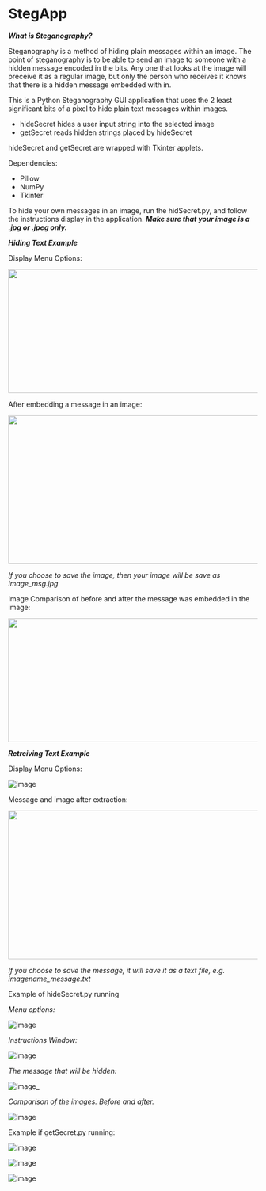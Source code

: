 # StegApp

**_What is Steganography?_**

Steganography is a method of hiding plain messages within an image. The point of steganography is to be able to send an image to someone with a hidden message encoded in the bits. Any one that looks at the image will preceive it as a regular image, but only the person who receives it knows that there is a hidden message embedded with in.

This is a Python Steganography GUI application that uses the 2 least significant bits of a pixel to hide plain text messages within images.

  - hideSecret hides a user input string into the selected image
  - getSecret reads hidden strings placed by hideSecret

hideSecret and getSecret are wrapped with Tkinter applets. 

Dependencies:

  - Pillow
  - NumPy
  - Tkinter

To hide your own messages in an image, run the hidSecret.py, and follow the instructions display in the application. _**Make sure that your image is a .jpg or .jpeg only.**_

**_Hiding Text Example_**

Display Menu Options:

<img src="https://user-images.githubusercontent.com/85080576/149425451-7f3585e7-ac75-40fe-a918-329524272d2c.png" width="600" height="250" />

After embedding a message in an image:

<img src="https://user-images.githubusercontent.com/85080576/149426114-27921ff4-227a-4fe9-9ac2-ce07d78d1989.png" width="600" height="300" />

_If you choose to save the image, then your image will be save as image_msg.jpg_

Image Comparison of before and after the message was embedded in the image:

<img src="https://user-images.githubusercontent.com/85080576/149428273-d90cfbe7-e99b-4466-83af-d7792db3cf6e.png" width="600" height="250" />



**_Retreiving Text Example_**

Display Menu Options:

![image](https://user-images.githubusercontent.com/85080576/149437904-2cc15db8-0c9f-4b45-a687-8b5e10e6dca8.png)

Message and image after extraction:

<img src="https://user-images.githubusercontent.com/85080576/149426114-27921ff4-227a-4fe9-9ac2-ce07d78d1989.png" width="600" height="300" />

_If you choose to save the message, it will save it as a text file, e.g. imagename_message.txt_






















Example of hideSecret.py running

_Menu options:_

![image](https://user-images.githubusercontent.com/85080576/149641833-ef830912-04fe-4f1e-b4d7-8d04615925c3.png)

_Instructions Window:_

![image](https://user-images.githubusercontent.com/85080576/149641850-bf1e2614-6aa4-4ee3-ba77-018ed0b00d3e.png)


_The message that will be hidden:_

![image](https://user-images.githubusercontent.com/85080576/149641869-2de28f25-639f-45d0-b717-c2ca20bdb8ed.png)_


_Comparison of the images. Before and after._

![image](https://user-images.githubusercontent.com/85080576/149641878-5079262b-ee45-4ca9-ab49-8b115b973ad5.png)
  
  
  Example if getSecret.py running:
  

![image](https://user-images.githubusercontent.com/85080576/149641902-d7af46cf-fde5-43a2-a824-ed26aefd249f.png)

![image](https://user-images.githubusercontent.com/85080576/149641949-fd21548f-d81c-4958-a78f-642821c60a84.png)

![image](https://user-images.githubusercontent.com/85080576/149641869-2de28f25-639f-45d0-b717-c2ca20bdb8ed.png)
